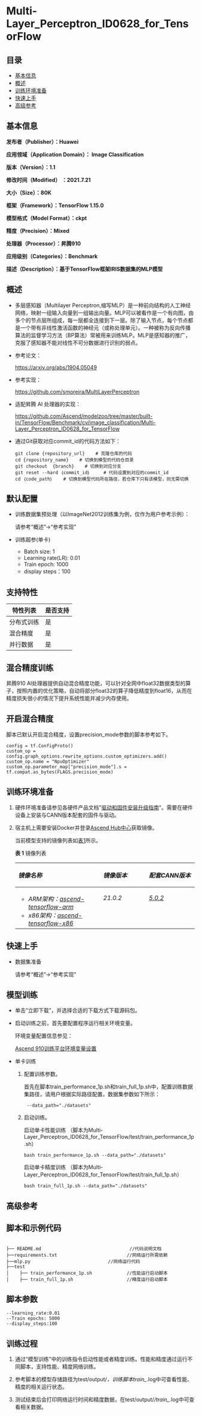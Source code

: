 # Multi-Layer_Perceptron_ID0628_for_TensorFlow

## 目录
-   [基本信息](#基本信息)
-   [概述](#概述)
-   [训练环境准备](#训练环境准备)
-   [快速上手](#快速上手)
-   [高级参考](#高级参考)

## 基本信息

**发布者（Publisher）：Huawei**

**应用领域（Application Domain）： Image Classification**

**版本（Version）：1.1**

**修改时间（Modified） ：2021.7.21**

**大小（Size）：80K**

**框架（Framework）：TensorFlow 1.15.0**

**模型格式（Model Format）：ckpt**

**精度（Precision）：Mixed**

**处理器（Processor）：昇腾910**

**应用级别（Categories）：Benchmark**

**描述（Description）：基于TensorFlow框架IRIS数据集的MLP模型**

## 概述

- 多层感知器（Multilayer Perceptron,缩写MLP）是一种前向结构的人工神经网络，映射一组输入向量到一组输出向量。MLP可以被看作是一个有向图，由多个的节点层所组成，每一层都全连接到下一层。除了输入节点，每个节点都是一个带有非线性激活函数的神经元（或称处理单元）。一种被称为反向传播算法的监督学习方法（BP算法）常被用来训练MLP。MLP是感知器的推广，克服了感知器不能对线性不可分数据进行识别的弱点。

- 参考论文：

    https://arxiv.org/abs/1904.05049

- 参考实现：

    https://github.com/smoreira/MultiLayerPerceptron

- 适配昇腾 AI 处理器的实现：

    https://github.com/Ascend/modelzoo/tree/master/built-in/TensorFlow/Benchmark/cv/image_classification/Multi-Layer_Perceptron_ID0628_for_TensorFlow
    
- 通过Git获取对应commit\_id的代码方法如下：
  
    ```
    git clone {repository_url}    # 克隆仓库的代码
    cd {repository_name}    # 切换到模型的代码仓目录
    git checkout  {branch}    # 切换到对应分支
    git reset --hard ｛commit_id｝     # 代码设置到对应的commit_id
    cd ｛code_path｝    # 切换到模型代码所在路径，若仓库下只有该模型，则无需切换
    ```

## 默认配置<a name="section91661242121611"></a>

- 训练数据集预处理（以ImageNet2012训练集为例，仅作为用户参考示例）：

  请参考“概述”->“参考实现”

- 训练超参(单卡)
  
  - Batch size: 1
  - Learning rate\(LR\): 0.01
  - Train epoch: 1000
  - display steps：100

## 支持特性<a name="section1899153513554"></a>

| 特性列表  | 是否支持 |
|-------|------|
| 分布式训练 | 是    |
| 混合精度  | 是    |
| 并行数据  | 是    |

## 混合精度训练<a name="section168064817164"></a>

昇腾910 AI处理器提供自动混合精度功能，可以针对全网中float32数据类型的算子，按照内置的优化策略，自动将部分float32的算子降低精度到float16，从而在精度损失很小的情况下提升系统性能并减少内存使用。

## 开启混合精度<a name="section20779114113713"></a>

脚本已默认开启混合精度，设置precision_mode参数的脚本参考如下。

    config = tf.ConfigProto()
    custom_op = config.graph_options.rewrite_options.custom_optimizers.add()
    custom_op.name = "NpuOptimizer"
    custom_op.parameter_map["precision_mode"].s = tf.compat.as_bytes(FLAGS.precision_mode)

<h2 id="训练环境准备">训练环境准备</h2>

1.  硬件环境准备请参见各硬件产品文档"[驱动和固件安装升级指南]( https://support.huawei.com/enterprise/zh/category/ai-computing-platform-pid-1557196528909)"。需要在硬件设备上安装与CANN版本配套的固件与驱动。
2.  宿主机上需要安装Docker并登录[Ascend Hub中心](https://ascendhub.huawei.com/#/detail?name=ascend-tensorflow-arm)获取镜像。

    当前模型支持的镜像列表如[表1](#zh-cn_topic_0000001074498056_table1519011227314)所示。

    **表 1** 镜像列表

    <a name="zh-cn_topic_0000001074498056_table1519011227314"></a>
    <table><thead align="left"><tr id="zh-cn_topic_0000001074498056_row0190152218319"><th class="cellrowborder" valign="top" width="47.32%" id="mcps1.2.4.1.1"><p id="zh-cn_topic_0000001074498056_p1419132211315"><a name="zh-cn_topic_0000001074498056_p1419132211315"></a><a name="zh-cn_topic_0000001074498056_p1419132211315"></a><em id="i1522884921219"><a name="i1522884921219"></a><a name="i1522884921219"></a>镜像名称</em></p>
    </th>
    <th class="cellrowborder" valign="top" width="25.52%" id="mcps1.2.4.1.2"><p id="zh-cn_topic_0000001074498056_p75071327115313"><a name="zh-cn_topic_0000001074498056_p75071327115313"></a><a name="zh-cn_topic_0000001074498056_p75071327115313"></a><em id="i1522994919122"><a name="i1522994919122"></a><a name="i1522994919122"></a>镜像版本</em></p>
    </th>
    <th class="cellrowborder" valign="top" width="27.16%" id="mcps1.2.4.1.3"><p id="zh-cn_topic_0000001074498056_p1024411406234"><a name="zh-cn_topic_0000001074498056_p1024411406234"></a><a name="zh-cn_topic_0000001074498056_p1024411406234"></a><em id="i723012493123"><a name="i723012493123"></a><a name="i723012493123"></a>配套CANN版本</em></p>
    </th>
    </tr>
    </thead>
    <tbody><tr id="zh-cn_topic_0000001074498056_row71915221134"><td class="cellrowborder" valign="top" width="47.32%" headers="mcps1.2.4.1.1 "><a name="zh-cn_topic_0000001074498056_ul81691515131910"></a><a name="zh-cn_topic_0000001074498056_ul81691515131910"></a><ul id="zh-cn_topic_0000001074498056_ul81691515131910"><li><em id="i82326495129"><a name="i82326495129"></a><a name="i82326495129"></a>ARM架构：<a href="https://ascend.huawei.com/ascendhub/#/detail?name=ascend-tensorflow-arm" target="_blank" rel="noopener noreferrer">ascend-tensorflow-arm</a></em></li><li><em id="i18233184918125"><a name="i18233184918125"></a><a name="i18233184918125"></a>x86架构：<a href="https://ascend.huawei.com/ascendhub/#/detail?name=ascend-tensorflow-x86" target="_blank" rel="noopener noreferrer">ascend-tensorflow-x86</a></em></li></ul>
    </td>
    <td class="cellrowborder" valign="top" width="25.52%" headers="mcps1.2.4.1.2 "><p id="zh-cn_topic_0000001074498056_p1450714271532"><a name="zh-cn_topic_0000001074498056_p1450714271532"></a><a name="zh-cn_topic_0000001074498056_p1450714271532"></a><em id="i72359495125"><a name="i72359495125"></a><a name="i72359495125"></a>21.0.2</em></p>
    </td>
    <td class="cellrowborder" valign="top" width="27.16%" headers="mcps1.2.4.1.3 "><p id="zh-cn_topic_0000001074498056_p18244640152312"><a name="zh-cn_topic_0000001074498056_p18244640152312"></a><a name="zh-cn_topic_0000001074498056_p18244640152312"></a><em id="i162363492129"><a name="i162363492129"></a><a name="i162363492129"></a><a href="https://support.huawei.com/enterprise/zh/ascend-computing/cann-pid-251168373/software" target="_blank" rel="noopener noreferrer">5.0.2</a></em></p>
    </td>
    </tr>
    </tbody>
    </table>


<h2 id="快速上手">快速上手</h2>

- 数据集准备

   请参考“概述”->“参考实现”

## 模型训练<a name="section715881518135"></a>

- 单击“立即下载”，并选择合适的下载方式下载源码包。

- 启动训练之前，首先要配置程序运行相关环境变量。

  环境变量配置信息参见：

     [Ascend 910训练平台环境变量设置](https://github.com/Ascend/modelzoo/wikis/Ascend%20910%E8%AE%AD%E7%BB%83%E5%B9%B3%E5%8F%B0%E7%8E%AF%E5%A2%83%E5%8F%98%E9%87%8F%E8%AE%BE%E7%BD%AE?sort_id=3148819)

- 单卡训练 

  1. 配置训练参数。

     首先在脚本train_performance_1p.sh和train_full_1p.sh中，配置训练数据集路径，请用户根据实际路径配置，数据集参数如下所示：

     ```
      --data_path="./datasets"
     ```

  2. 启动训练。

     启动单卡性能训练 （脚本为Multi-Layer_Perceptron_ID0628_for_TensorFlow/test/train_performance_1p.sh） 

     ```
     bash train_performance_1p.sh --data_path="./datasets"
     ```
     启动单卡精度训练 （脚本为Multi-Layer_Perceptron_ID0628_for_TensorFlow/test/train_full_1p.sh） 

     ```
     bash train_full_1p.sh --data_path="./datasets"
     ```

<h2 id="高级参考">高级参考</h2>

## 脚本和示例代码<a name="section08421615141513"></a>

```

├── README.md                                 //代码说明文档
├──requirements.txt                          //网络运行所需依赖
├──mlp.py                             //网络运行代码
├──test                                 
│    ├── train_performance_1p.sh             //性能运行启动脚本
│    ├── train_full_1p.sh                    //精度运行启动脚本
```

## 脚本参数<a name="section6669162441511"></a>

```
--learning_rate:0.01
--Train epochs: 5000
--display_steps:100
```


## 训练过程<a name="section1589455252218"></a>

1.  通过“模型训练”中的训练指令启动性能或者精度训练。性能和精度通过运行不同脚本，支持性能、精度网络训练。

2.  参考脚本的模型存储路径为test/output/*，训练脚本train_*.log中可查看性能、精度的相关运行状态。

3.  测试结束后会打印网络运行时间和精度数据，在test/output/*/train_*.log中可查看相关数据。

